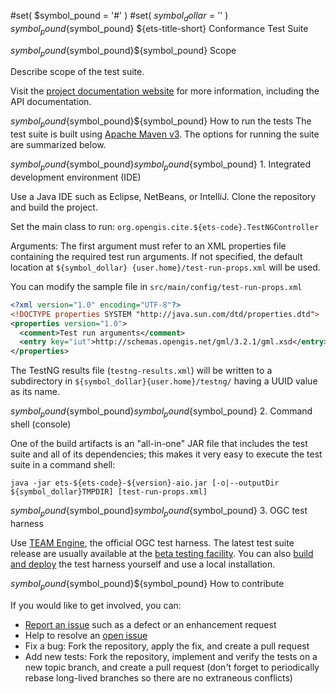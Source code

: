 #set( $symbol_pound = '#' )
#set( $symbol_dollar = '$' )
${symbol_pound}${symbol_pound} ${ets-title-short} Conformance Test Suite

${symbol_pound}${symbol_pound}${symbol_pound} Scope

Describe scope of the test suite.

Visit the [project documentation website](http://opengeospatial.github.io/${artifactId}/) 
for more information, including the API documentation.

${symbol_pound}${symbol_pound}${symbol_pound} How to run the tests
The test suite is built using [Apache Maven v3](https://maven.apache.org/). The options 
for running the suite are summarized below.

${symbol_pound}${symbol_pound}${symbol_pound}${symbol_pound} 1. Integrated development environment (IDE)

Use a Java IDE such as Eclipse, NetBeans, or IntelliJ. Clone the repository and build the project.

Set the main class to run: `org.opengis.cite.${ets-code}.TestNGController`

Arguments: The first argument must refer to an XML properties file containing the 
required test run arguments. If not specified, the default location at `${symbol_dollar}
{user.home}/test-run-props.xml` will be used.
   
You can modify the sample file in `src/main/config/test-run-props.xml`

```xml
<?xml version="1.0" encoding="UTF-8"?>
<!DOCTYPE properties SYSTEM "http://java.sun.com/dtd/properties.dtd">
<properties version="1.0">
  <comment>Test run arguments</comment>
  <entry key="iut">http://schemas.opengis.net/gml/3.2.1/gml.xsd</entry>
</properties>
```

The TestNG results file (`testng-results.xml`) will be written to a subdirectory
in `${symbol_dollar}{user.home}/testng/` having a UUID value as its name.

${symbol_pound}${symbol_pound}${symbol_pound}${symbol_pound} 2. Command shell (console)

One of the build artifacts is an "all-in-one" JAR file that includes the test 
suite and all of its dependencies; this makes it very easy to execute the test 
suite in a command shell:

`java -jar ets-${ets-code}-${version}-aio.jar [-o|--outputDir ${symbol_dollar}TMPDIR] [test-run-props.xml]`

${symbol_pound}${symbol_pound}${symbol_pound}${symbol_pound} 3. OGC test harness

Use [TEAM Engine](https://github.com/opengeospatial/teamengine), the official OGC test harness.
The latest test suite release are usually available at the [beta testing facility](http://cite.opengeospatial.org/te2/). 
You can also [build and deploy](https://github.com/opengeospatial/teamengine) the test 
harness yourself and use a local installation.


${symbol_pound}${symbol_pound}${symbol_pound} How to contribute

If you would like to get involved, you can:

* [Report an issue](https://github.com/opengeospatial/ets-cat30/issues) such as a defect or 
an enhancement request
* Help to resolve an [open issue](https://github.com/opengeospatial/ets-cat30/issues?q=is%3Aopen)
* Fix a bug: Fork the repository, apply the fix, and create a pull request
* Add new tests: Fork the repository, implement and verify the tests on a new topic branch, 
and create a pull request (don't forget to periodically rebase long-lived branches so 
there are no extraneous conflicts)
